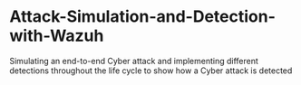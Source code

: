 # Attack-Simulation-and-Detection-with-Wazuh
Simulating an end-to-end Cyber attack and implementing different detections throughout the life cycle to show how a Cyber attack is detected
